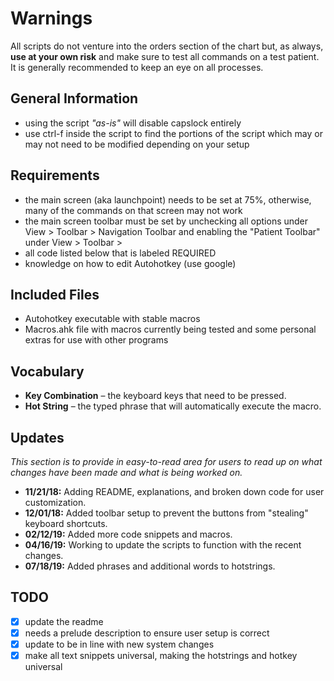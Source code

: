 # Warnings
All scripts do not venture into the orders section of the chart but, as always, **use at your own risk** and make sure to test all commands on a test patient. It is generally recommended to keep an eye on all processes.

## General Information
* using the script *"as-is"* will disable capslock entirely
* use ctrl-f inside the script to find the portions of the script which may or may not need to be modified depending on your setup

## Requirements
* the main screen (aka launchpoint) needs to be set at 75%, otherwise, many of the commands on that screen may not work
* the main screen toolbar must be set by unchecking all options under View > Toolbar > Navigation Toolbar and enabling the "Patient Toolbar" under View > Toolbar >
* all code listed below that is labeled REQUIRED
* knowledge on how to edit Autohotkey (use google)

## Included Files
* Autohotkey executable with stable macros
* Macros.ahk file with macros currently being tested and some personal extras for use with other programs

## Vocabulary
* **Key Combination** – the keyboard keys that need to be pressed.
* **Hot String** – the typed phrase that will automatically execute the macro.

## Updates
*This section is to provide in easy-to-read area for users to read up on what changes have been made and what is being worked on.*

* **11/21/18:** Adding README, explanations, and broken down code for user customization.
* **12/01/18:** Added toolbar setup to prevent the buttons from "stealing" keyboard shortcuts.
* **02/12/19:** Added more code snippets and macros.
* **04/16/19:** Working to update the scripts to function with the recent changes.
* **07/18/19:** Added phrases and additional words to hotstrings.

## TODO
- [X] update the readme
- [X] needs a prelude description to ensure user setup is correct
- [X] update to be in line with new system changes
- [X] make all text snippets universal, making the hotstrings and hotkey universal
